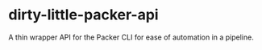 # dirty-little-packer-api
A thin wrapper API for the Packer CLI for ease of automation in a pipeline.
